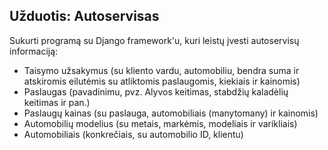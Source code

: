 ## Užduotis: Autoservisas

Sukurti programą su Django framework'u, kuri leistų įvesti autoservisų informaciją:
* Taisymo užsakymus (su kliento vardu, automobiliu, bendra suma ir atskiromis eilutėmis su atliktomis paslaugomis, kiekiais ir kainomis)
* Paslaugas (pavadinimu, pvz. Alyvos keitimas, stabdžių kaladėlių keitimas ir pan.)
* Paslaugų kainas (su paslauga, automobiliais (manytomany) ir kainomis)
* Automobilių modelius (su metais, markėmis, modeliais ir varikliais)
* Automobiliais (konkrečiais, su automobilio ID, klientu)
